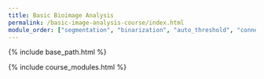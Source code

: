 ```yaml
---
title: Basic Bioimage Analysis
permalink: /basic-image-analysis-course/index.html
module_order: ["segmentation", "binarization", "auto_threshold", "connected_components", "measure_shapes", "workflow_segment_2d_nuclei_measure_shape", "measure_intensities", "filter_neighbourhood", "median_filter", "local_background_correction", "filter_morphological" ]
---
```


{% include base_path.html %}

{% include course_modules.html %}
